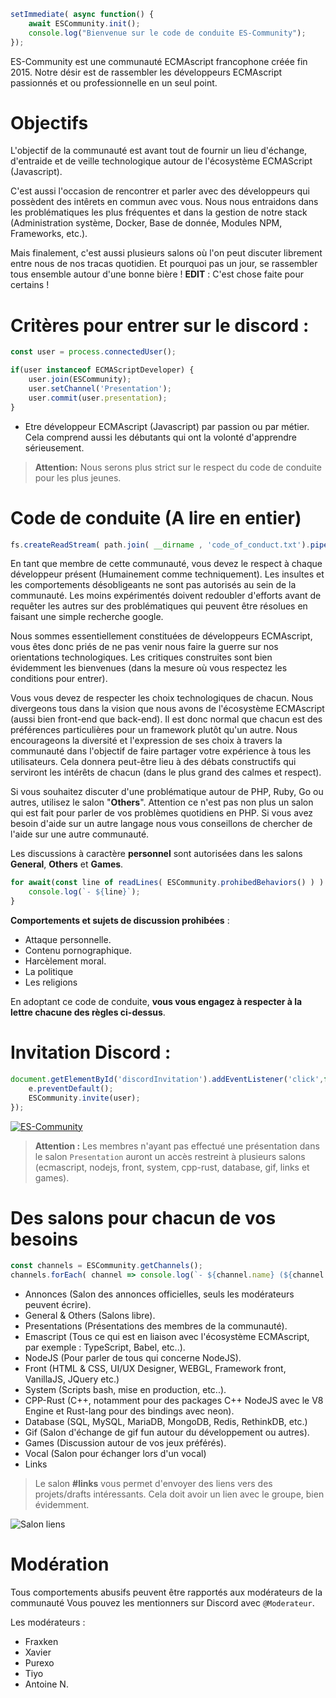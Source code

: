 ```javascript
setImmediate( async function() {
    await ESCommunity.init();
    console.log("Bienvenue sur le code de conduite ES-Community");
});
```

ES-Community est une communauté ECMAscript francophone créée fin 2015. Notre désir est de rassembler les développeurs ECMAscript passionnés et ou professionnelle en un seul point.

# Objectifs 

L'objectif de la communauté est avant tout de fournir un lieu d'échange, d'entraide et de veille technologique autour de l'écosystème ECMAScript (Javascript).

C'est aussi l'occasion de rencontrer et parler avec des développeurs qui possèdent des intêrets en commun avec vous. Nous nous entraidons dans les problématiques les plus fréquentes et dans la gestion de notre stack (Administration système, Docker, Base de donnée, Modules NPM, Frameworks, etc.). 

Mais finalement, c'est aussi plusieurs salons où l'on peut discuter librement entre nous de nos tracas quotidien. Et pourquoi pas un jour, se rassembler tous ensemble autour d'une bonne bière !
**EDIT** : C'est chose faite pour certains !

# Critères pour entrer sur le discord : 

```javascript
const user = process.connectedUser(); 

if(user instanceof ECMAScriptDeveloper) {
    user.join(ESCommunity);
    user.setChannel('Presentation');
    user.commit(user.presentation);
}
```

- Etre développeur ECMAscript (Javascript) par passion ou par métier. Cela comprend aussi les débutants qui ont la volonté d'apprendre sérieusement.

> **Attention:** Nous serons plus strict sur le respect du code de conduite pour les plus jeunes.

# Code de conduite (A lire en entier)

```javascript
fs.createReadStream( path.join( __dirname , 'code_of_conduct.txt').pipe(process.stdout);
```

En tant que membre de cette communauté, vous devez le respect à chaque développeur présent (Humainement comme techniquement). Les insultes et les comportements désobligeants ne sont pas autorisés au sein de la communauté. Les moins expérimentés doivent redoubler d'efforts avant de requêter les autres sur des problématiques qui peuvent être résolues en faisant une simple recherche google. 

Nous sommes essentiellement constituées de développeurs ECMAscript, vous êtes donc priés de ne pas venir nous faire la guerre sur nos orientations technologiques. Les critiques construites sont bien évidemment les bienvenues (dans la mesure où vous respectez les conditions pour entrer).

Vous vous devez de respecter les choix technologiques de chacun. Nous divergeons tous dans la vision que nous avons de l'écosystème ECMAscript (aussi bien front-end que back-end). Il est donc normal que chacun est des préférences particulières pour un framework plutôt qu'un autre. Nous encourageons la diversité et l'expression de ses choix à travers la communauté dans l'objectif de faire partager votre expérience à tous les utilisateurs. Cela donnera peut-être lieu à des débats constructifs qui serviront les intérêts de chacun (dans le plus grand des calmes et respect).

Si vous souhaitez discuter d'une problématique autour de PHP, Ruby, Go ou autres, utilisez le salon "**Others**". Attention ce n'est pas non plus un salon qui est fait pour parler de vos problèmes quotidiens en PHP. Si vous avez besoin d'aide sur un autre langage nous vous conseillons de chercher de l'aide sur une autre communauté.

Les discussions à caractère **personnel** sont autorisées dans les salons **General**, **Others** et **Games**. 

```js
for await(const line of readLines( ESCommunity.prohibedBehaviors() ) ) {
    console.log(`- ${line}`);
}
```

**Comportements et sujets de discussion prohibées** : 

- Attaque personnelle. 
- Contenu pornographique. 
- Harcèlement moral.
- La politique
- Les religions

En adoptant ce code de conduite, **vous vous engagez à respecter à la lettre chacune des règles ci-dessus**. 

# Invitation Discord : 

```js
document.getElementById('discordInvitation').addEventListener('click',function(e) {
    e.preventDefault(); 
    ESCommunity.invite(user);
});
```

[![ES-Community](https://discordapp.com/api/guilds/157205145669599233/embed.png?style=banner2)](https://discord.gg/DTRKewP)

> **Attention :** Les membres n'ayant pas effectué une présentation dans le salon `Presentation` auront un accès restreint à plusieurs salons (ecmascript, nodejs, front, system, cpp-rust, database, gif, links et games).

# Des salons pour chacun de vos besoins  

```javascript
const channels = ESCommunity.getChannels(); 
channels.forEach( channel => console.log(`- ${channel.name} (${channel.description})`) );
```

- Annonces (Salon des annonces officielles, seuls les modérateurs peuvent écrire).
- General & Others (Salons libre).
- Presentations (Présentations des membres de la communauté).
- Emascript (Tous ce qui est en liaison avec l'écosystème ECMAscript, par exemple : TypeScript, Babel, etc..).
- NodeJS (Pour parler de tous qui concerne NodeJS).
- Front (HTML & CSS, UI/UX Designer, WEBGL, Framework front, VanillaJS, JQuery etc.) 
- System (Scripts bash, mise en production, etc..).
- CPP-Rust (C++, notamment pour des packages C++ NodeJS avec le V8 Engine et Rust-lang pour des bindings avec neon).
- Database (SQL, MySQL, MariaDB, MongoDB, Redis, RethinkDB, etc.) 
- Gif (Salon d'échange de gif fun autour du développement ou autres).
- Games (Discussion autour de vos jeux préférés).
- Vocal (Salon pour échanger lors d'un vocal)
- Links

> Le salon **#links** vous permet d'envoyer des liens vers des projets/drafts intéressants. Cela doit avoir un lien avec le groupe, bien évidemment. 

![Salon liens](https://i.imgur.com/Vs09TyU.png)

# Modération  

Tous comportements abusifs peuvent être rapportés aux modérateurs de la communauté Vous pouvez les mentionners sur Discord avec `@Moderateur`.

Les modérateurs : 

- Fraxken
- Xavier
- Purexo
- Tiyo
- Antoine N.

